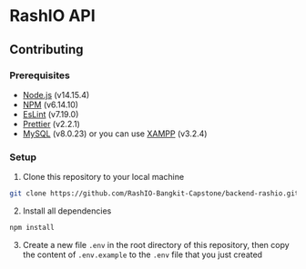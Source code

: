 # RashIO API

## Contributing

### Prerequisites

- [Node.js](https://nodejs.org/en/) (v14.15.4)
- [NPM](https://www.npmjs.com/) (v6.14.10)
- [EsLint](https://eslint.org/) (v7.19.0)
- [Prettier](https://prettier.io/) (v2.2.1)
- [MySQL](https://www.mysql.com/) (v8.0.23) or you can use [XAMPP](https://www.apachefriends.org/index.html) (v3.2.4)

### Setup

1. Clone this repository to your local machine

```bash
git clone https://github.com/RashIO-Bangkit-Capstone/backend-rashio.git
```

2. Install all dependencies

```bash
npm install
```

3. Create a new file `.env` in the root directory of this repository, then copy the content of `.env.example` to the `.env` file that you just created
